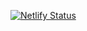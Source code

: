[![Netlify Status](https://api.netlify.com/api/v1/badges/6378ba53-9631-4d1c-8bc9-94ef172b8af5/deploy-status)](https://app.netlify.com/sites/loremipsumizer-chat/deploys)
